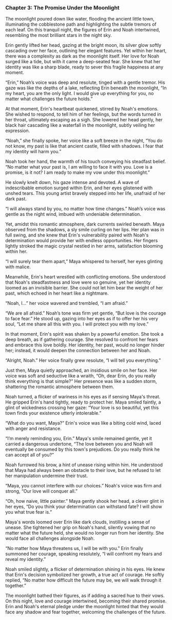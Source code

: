 ### Chapter 3: The Promise Under the Moonlight

The moonlight poured down like water, flooding the ancient little town, illuminating the cobblestone path and highlighting the subtle tremors of each leaf. On this tranquil night, the figures of Erin and Noah intertwined, resembling the most brilliant stars in the night sky.

Erin gently lifted her head, gazing at the bright moon, its silver glow softly cascading over her face, outlining her elegant features. Yet within her heart, there was a complexity as dark as the moonlight itself. Her love for Noah surged like a tide, but with it came a deep-seated fear. She knew that her identity was like a sharp blade, ready to sever this fragile happiness at any moment.

“Erin,” Noah’s voice was deep and resolute, tinged with a gentle tremor. His gaze was like the depths of a lake, reflecting Erin beneath the moonlight, “In my heart, you are the only light. I would give up everything for you, no matter what challenges the future holds.”

At that moment, Erin's heartbeat quickened, stirred by Noah's emotions. She wished to respond, to tell him of her feelings, but the words turned in her throat, ultimately escaping as a sigh. She lowered her head gently, her black hair cascading like a waterfall in the moonlight, subtly veiling her expression.

“Noah,” she finally spoke, her voice like a soft breeze in the night, “You do not know, my past is like that ancient castle, filled with shadows. I fear that my identity will harm you.”

Noah took her hand, the warmth of his touch conveying his steadfast belief. “No matter what your past is, I am willing to face it with you. Love is a promise, is it not? I am ready to make my vow under this moonlight.”

He slowly knelt down, his gaze intense and devoted. A wave of indescribable emotion surged within Erin, and her eyes glistened with unshed tears. This young artist bravely stepped into her life, unafraid of her dark past.

“I will always stand by you, no matter how time changes.” Noah’s voice was gentle as the night wind, imbued with undeniable determination.

Yet, amidst this romantic atmosphere, dark currents swirled beneath. Maya observed from the shadows, a sly smile curling on her lips. Her plan was in full swing, and she knew that Erin's vulnerability paired with Noah's determination would provide her with endless opportunities. Her fingers lightly stroked the magic crystal nestled in her arms, satisfaction blooming within her.

“I will surely tear them apart,” Maya whispered to herself, her eyes glinting with malice.

Meanwhile, Erin's heart wrestled with conflicting emotions. She understood that Noah's steadfastness and love were so genuine, yet her identity loomed as an invisible barrier. She could not let him bear the weight of her past, which echoed in her heart like a nightmare.

“Noah, I…” her voice wavered and trembled, “I am afraid.”

“We are all afraid.” Noah’s tone was firm yet gentle, “But love is the courage to face fear.” He stood up, gazing into her eyes as if to offer her his very soul, “Let me share all this with you. I will protect you with my love.”

In that moment, Erin's spirit was shaken by a powerful emotion. She took a deep breath, as if gathering courage. She resolved to confront her fears and embrace this love boldly. Her identity, her past, would no longer hinder her; instead, it would deepen the connection between her and Noah.

“Alright, Noah.” Her voice finally grew resolute, “I will tell you everything.”

Just then, Maya quietly approached, an insidious smile on her face. Her voice was soft and seductive like a wraith, “Oh, dear Erin, do you really think everything is that simple?” Her presence was like a sudden storm, shattering the romantic atmosphere between them.

Noah turned, a flicker of wariness in his eyes as if sensing Maya's threat. He gripped Erin's hand tightly, ready to protect her. Maya smiled faintly, a glint of wickedness crossing her gaze: “Your love is so beautiful, yet this town finds your existence utterly intolerable.”

“What do you want, Maya?” Erin's voice was like a biting cold wind, laced with anger and resistance.

“I’m merely reminding you, Erin.” Maya's smile remained gentle, yet it carried a dangerous undertone, “The love between you and Noah will eventually be consumed by this town's prejudices. Do you really think he can accept all of you?”

Noah furrowed his brow, a hint of unease rising within him. He understood that Maya had always been an obstacle to their love, but he refused to let her manipulation undermine their trust.

“Maya, you cannot interfere with our choices.” Noah's voice was firm and strong, “Our love will conquer all.”

“Oh, how naive, little painter.” Maya gently shook her head, a clever glint in her eyes, “Do you think your determination can withstand fate? I will show you what true fear is.”

Maya's words loomed over Erin like dark clouds, instilling a sense of unease. She tightened her grip on Noah's hand, silently vowing that no matter what the future held, she would no longer run from her identity. She would face all challenges alongside Noah.

“No matter how Maya threatens us, I will be with you.” Erin finally summoned her courage, speaking resolutely, “I will confront my fears and reveal my identity.”

Noah smiled slightly, a flicker of determination shining in his eyes. He knew that Erin's decision symbolized her growth, a true act of courage. He softly replied, “No matter how difficult the future may be, we will walk through it together.”

The moonlight bathed their figures, as if adding a sacred hue to their vows. On this night, love and courage intertwined, becoming their shared promise. Erin and Noah's eternal pledge under the moonlight hinted that they would face any shadow and fear together, welcoming the challenges of the future.